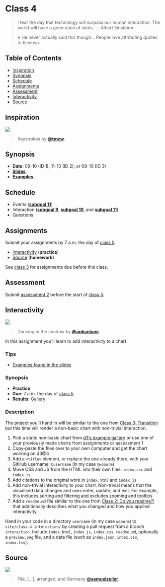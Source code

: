 # Class 4

> I fear the day that technology will surpass our human interaction.
> The world will have a generation of idiots.
> — Albert Einstein※
>
> ※ He never actually said this though…
> People love attributing quotes to Einstein.

## Table of Contents

*   [Inspiration](#inspiration)
*   [Synopsis](#synopsis)
*   [Schedule](#schedule)
*   [Assignments](#assignments)
*   [Assessment](#assessment)
*   [Interactivity](#interactivity)
*   [Source](#source)

## Inspiration

[![][inspiration-cover]][inspiration-link]

> Keystrokes by [**@tmcw**][inspiration-author].

## Synopsis

*   **Date**: 09-10 (ID 1), 11-10 (ID 2), or 09-10 (ID 3)
*   [**Slides**][slides]
*   [**Examples**][examples]

## Schedule

*   Events
    ([**subgoal 11**][s11])
*   Interaction
    ([**subgoal 9**][s9], [**subgoal 10**][s10], and [**subgoal 11**][s11])
*   Questions

## Assignments

Submit your assignments by 7 a.m. the day of [class 5][c5].

*   [Interactivity](#interactivity) (**practice**)
*   [Source](#source) (**homework**)

See [class 3][c3] for assignments due before this class.

## Assessment

Submit [assessment 2][a2] before the start of [class 5][c5].

## Interactivity

[![][interactive-cover]][interactive-cover-source]

> Dancing in the shadow by [**@ardianlumi**][interactive-cover-author].

In this assignment you’ll learn to add interactivity to a chart.

### Tips

*   [Examples found in the slides][examples]

### Synopsis

*   **Practice**
*   **Due**: 7 a.m. the day of [class 5][c5]
*   **Results**: [Gallery][interaction-gallery]

### Description

The project you’ll hand in will be similar to the one from
[Class 3: Transition][c3transition] but this time will render a non-basic chart
with non-trivial interaction.

1.  Pick a static non-basic chart from [d3’s example gallery][d3-examples]
    or use one of your previously made charts from assignments or assessment 1
2.  Copy-paste the files over to your own computer and get the chart working
    on d3@4
3.  Add a `<title>` element, or replace the one already there, with your GitHub
    username: `@username` (in my case `@wooorm`)
4.  Move CSS and JS from the HTML into their own files: `index.css` and
    `index.js`
5.  Add citations to the original work in `index.html` and `index.js`
6.  Add non-trivial interactivity to your chart.  Non-trivial means
    that the visualised data changes and uses enter, update, and exit.
    For example, this includes sorting and filtering and excludes zooming and
    tooltips
7.  Add a `readme.md` file similar to the one from
    [Class 2: Do you readme?!][c2readme] that additionally describes what you
    changed and how you applied interactivity

Hand in your code in a directory `username` (in my case `wooorm`) to
`site/class-4-interaction/` by creating a pull request from a branch
`interaction`.  Include `index.html`, `index.js`, `index.css`, `readme.md`,
optionally a `preview.png` file, and a data file (such as `index.json`,
`index.csv`, `index.tsv`).

## Source

[![][source-cover]][source-cover-source]

> File, \[…], arranged, and Germany [**@samuelzeller**][source-cover-author].

[inspiration-cover]: images/keys.jpg

[inspiration-link]: https://tmcw.github.io/minute/

[inspiration-author]: https://github.com/tmcw

[interactive-cover]: images/dance.jpg

[interactive-cover-source]: https://unsplash.com/photos/6Woj_wozqmA

[interactive-cover-author]: https://unsplash.com/@ardianlumi

[source-cover]: images/binders.jpg

[source-cover-source]: https://unsplash.com/photos/vpR0oc4X8Mk

[source-cover-author]: https://unsplash.com/@samuelzeller

[slides]: https://docs.google.com/presentation/d/1eKq-PmOYPOVWey4G-1tuU6vDcBUrhd7Og14nXv30ARQ

[examples]: https://cmda-fe3.github.io/course-17-18/class-4/

[interaction-gallery]: https://cmda-fe3.github.io/course-17-18/class-4-interaction/

[c2readme]: class-2.md#do-you-read-me

[c3]: class-3.md#assignments

[c3transition]: class-3.md#transition

[c5]: class-5.md

[s9]: readme.md#subgoal-9

[s10]: readme.md#subgoal-10

[s11]: readme.md#subgoal-11

[a2]: assessment-2

[d3-examples]: https://github.com/d3/d3/wiki/Gallery
